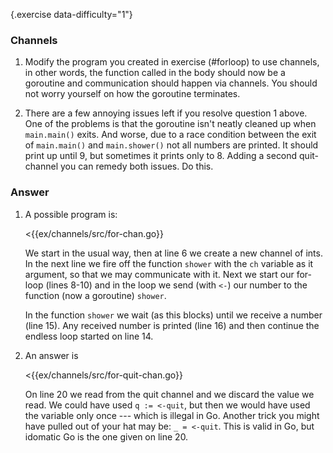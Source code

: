 {.exercise data-difficulty="1"}
### Channels

1. Modify the program you created in exercise (#forloop) to use
   channels, in other words, the function called in the body should now be
   a goroutine and communication should happen via channels. You should not
   worry yourself on how the goroutine terminates.

2. There are a few annoying issues left if you resolve question 1 above. One of
   the problems is that the goroutine isn't neatly cleaned up when `main.main()`
   exits. And worse, due to a race condition between the exit of `main.main()`
   and `main.shower()` not all numbers are printed. It should print up until 9,
   but sometimes it prints only to 8. Adding a second quit-channel you can
   remedy both issues. Do this.

### Answer
1. A possible program is:

   <{{ex/channels/src/for-chan.go}}

   We start in the usual way, then at line 6 we create a new channel of
   ints. In the next line we fire off the function `shower` with
   the `ch` variable as it argument, so that we may communicate with
   it. Next we start our for-loop (lines 8-10) and in the loop
   we send (with `<-`) our number to the function (now a goroutine) `shower`.

   In the function `shower` we wait (as this blocks) until we receive a number
   (line 15). Any received number is printed (line 16) and then continue the
   endless loop started on line 14.

2. An answer is

   <{{ex/channels/src/for-quit-chan.go}}

   On line 20 we read from the quit channel and we discard the value we read. We
   could have used `q := <-quit`, but then we would have used the variable only
   once --- which is illegal in Go. Another trick you might have pulled out of
   your hat may be: `_ = <-quit`. This is valid in Go, but idomatic Go is the
   one given on line 20.
